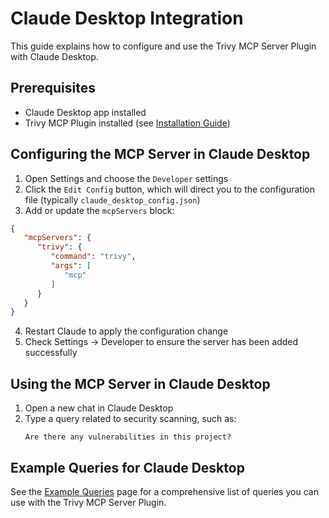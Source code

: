# Claude Desktop Integration

This guide explains how to configure and use the Trivy MCP Server Plugin with Claude Desktop.

## Prerequisites

- Claude Desktop app installed
- Trivy MCP Plugin installed (see [Installation Guide](../installation.md))

## Configuring the MCP Server in Claude Desktop

1. Open Settings and choose the `Developer` settings
2. Click the `Edit Config` button, which will direct you to the configuration file (typically `claude_desktop_config.json`)
3. Add or update the `mcpServers` block:

```json
{
   "mcpServers": {
      "trivy": {
         "command": "trivy",
         "args": [
            "mcp"
         ]
      }
   }
}
```

4. Restart Claude to apply the configuration change
5. Check Settings -> Developer to ensure the server has been added successfully

## Using the MCP Server in Claude Desktop

1. Open a new chat in Claude Desktop
2. Type a query related to security scanning, such as:
   ```
   Are there any vulnerabilities in this project?
   ```

## Example Queries for Claude Desktop

See the [Example Queries](../example-queries.md) page for a comprehensive list of queries you can use with the Trivy MCP Server Plugin.
